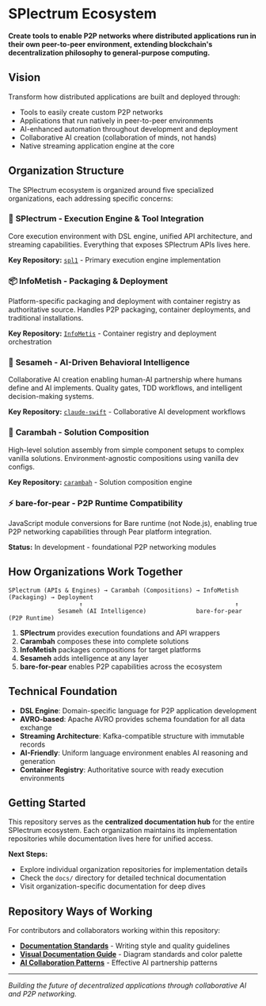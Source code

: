 # SPlectrum Ecosystem

**Create tools to enable P2P networks where distributed applications run in their own peer-to-peer environment, extending blockchain's decentralization philosophy to general-purpose computing.**

## Vision

Transform how distributed applications are built and deployed through:
- Tools to easily create custom P2P networks
- Applications that run natively in peer-to-peer environments  
- AI-enhanced automation throughout development and deployment
- Collaborative AI creation (collaboration of minds, not hands)
- Native streaming application engine at the core

## Organization Structure

The SPlectrum ecosystem is organized around five specialized organizations, each addressing specific concerns:

### 🚀 **SPlectrum** - Execution Engine & Tool Integration
Core execution environment with DSL engine, unified API architecture, and streaming capabilities. Everything that exposes SPlectrum APIs lives here.

**Key Repository:** [`spl1`](https://github.com/SPlectrum/spl1) - Primary execution engine implementation

### 📦 **InfoMetish** - Packaging & Deployment  
Platform-specific packaging and deployment with container registry as authoritative source. Handles P2P packaging, container deployments, and traditional installations.

**Key Repository:** [`InfoMetis`](https://github.com/InfoMetish/InfoMetis) - Container registry and deployment orchestration

### 🤖 **Sesameh** - AI-Driven Behavioral Intelligence
Collaborative AI creation enabling human-AI partnership where humans define and AI implements. Quality gates, TDD workflows, and intelligent decision-making systems.

**Key Repository:** [`claude-swift`](https://github.com/Sesameh/claude-swift) - Collaborative AI development workflows

### 🔧 **Carambah** - Solution Composition
High-level solution assembly from simple component setups to complex vanilla solutions. Environment-agnostic compositions using vanilla dev configs.

**Key Repository:** [`carambah`](https://github.com/Carambah/carambah) - Solution composition engine

### ⚡ **bare-for-pear** - P2P Runtime Compatibility
JavaScript module conversions for Bare runtime (not Node.js), enabling true P2P networking capabilities through Pear platform integration.

**Status:** In development - foundational P2P networking modules

## How Organizations Work Together

```
SPlectrum (APIs & Engines) → Carambah (Compositions) → InfoMetish (Packaging) → Deployment
                    ↑                                           ↑
              Sesameh (AI Intelligence)              bare-for-pear (P2P Runtime)
```

1. **SPlectrum** provides execution foundations and API wrappers
2. **Carambah** composes these into complete solutions  
3. **InfoMetish** packages compositions for target platforms
4. **Sesameh** adds intelligence at any layer
5. **bare-for-pear** enables P2P capabilities across the ecosystem

## Technical Foundation

- **DSL Engine**: Domain-specific language for P2P application development
- **AVRO-based**: Apache AVRO provides schema foundation for all data exchange
- **Streaming Architecture**: Kafka-compatible structure with immutable records
- **AI-Friendly**: Uniform language environment enables AI reasoning and generation
- **Container Registry**: Authoritative source with ready execution environments

## Getting Started

This repository serves as the **centralized documentation hub** for the entire SPlectrum ecosystem. Each organization maintains its implementation repositories while documentation lives here for unified access.

**Next Steps:**
- Explore individual organization repositories for implementation details
- Check the `docs/` directory for detailed technical documentation
- Visit organization-specific documentation for deep dives

## Repository Ways of Working

For contributors and collaborators working within this repository:
- [**Documentation Standards**](./claude/project/docs/documentation-standards.md) - Writing style and quality guidelines
- [**Visual Documentation Guide**](./claude/project/docs/visual-documentation-guide.md) - Diagram standards and color palette
- [**AI Collaboration Patterns**](./claude/project/docs/ai-collaboration-patterns.md) - Effective AI partnership patterns

---

*Building the future of decentralized applications through collaborative AI and P2P networking.*